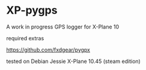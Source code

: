 # XP-pygps

A work in progress GPS logger for X-Plane 10

required extras

https://github.com/fxdgear/pygpx

tested on Debian Jessie
X-Plane 10.45 (steam edition)


